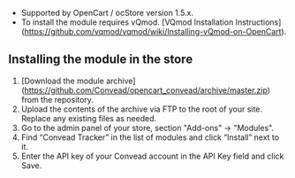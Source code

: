 * Supported by OpenCart / ocStore version 1.5.x.
* To install the module requires vQmod. [VQmod Installation Instructions] (https://github.com/vqmod/vqmod/wiki/Installing-vQmod-on-OpenCart).

Installing the module in the store
--------------------------

1. [Download the module archive] (https://github.com/Convead/opencart_convead/archive/master.zip) from the repository.
2. Upload the contents of the archive via FTP to the root of your site. Replace any existing files as needed.
3. Go to the admin panel of your store, section "Add-ons" → "Modules".
4. Find “Convead Tracker” in the list of modules and click “Install” next to it.
5. Enter the API key of your Convead account in the API Key field and click Save. 
